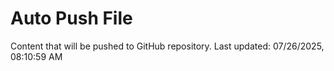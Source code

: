 # Auto Push File

Content that will be pushed to GitHub repository.
Last updated: 07/26/2025, 08:10:59 AM
